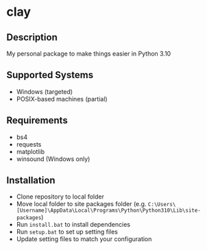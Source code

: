 # clay

## Description

My personal package to make things easier in Python 3.10

## Supported Systems

- Windows (targeted)
- POSIX-based machines (partial)

## Requirements

- bs4
- requests
- matplotlib
- winsound (Windows only)

## Installation

- Clone repository to local folder
- Move local folder to site packages folder (e.g. `C:\Users\[Username]\AppData\Local\Programs\Python\Python310\Lib\site-packages`)
- Run `install.bat` to install dependencies
- Run `setup.bat` to set up setting files
- Update setting files to match your configuration

